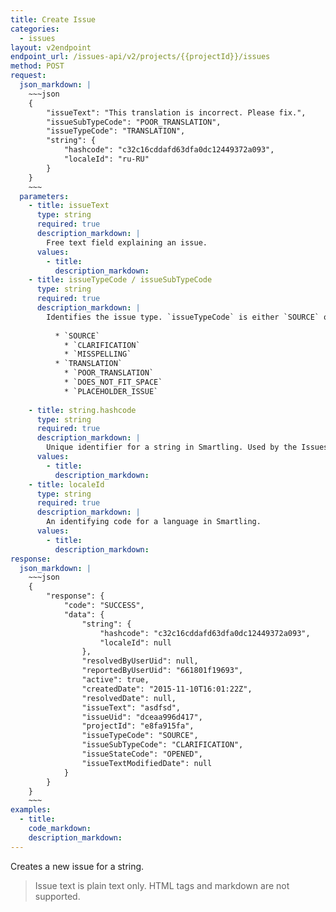 ```yaml
---
title: Create Issue
categories:
  - issues
layout: v2endpoint
endpoint_url: /issues-api/v2/projects/{{projectId}}/issues
method: POST
request:
  json_markdown: |
    ~~~json
    {
        "issueText": "This translation is incorrect. Please fix.",
        "issueSubTypeCode": "POOR_TRANSLATION",
        "issueTypeCode": "TRANSLATION",
        "string": {
            "hashcode": "c32c16cddafd63dfa0dc12449372a093",
            "localeId": "ru-RU"
        }
    }
    ~~~
  parameters:
    - title: issueText
      type: string
      required: true
      description_markdown: |
        Free text field explaining an issue.
      values:
        - title:
          description_markdown:
    - title: issueTypeCode / issueSubTypeCode
      type: string
      required: true
      description_markdown: |
        Identifies the issue type. `issueTypeCode` is either `SOURCE` or `TRANSLATION`. Each have their own set of `issueSubType` values:  
          
          * `SOURCE`
            * `CLARIFICATION`
            * `MISSPELLING`
          * `TRANSLATION`
            * `POOR_TRANSLATION`
            * `DOES_NOT_FIT_SPACE`
            * `PLACEHOLDER_ISSUE`
          
    - title: string.hashcode
      type: string
      required: true
      description_markdown: |
        Unique identifier for a string in Smartling. Used by the Issues API to attach an issue to a string. You can get the hashcode for a string via [String API](/developers/apii/v2/strings/).
      values:
        - title:
          description_markdown:
    - title: localeId
      type: string
      required: true
      description_markdown: |
        An identifying code for a language in Smartling.
      values:
        - title:
          description_markdown:
response:
  json_markdown: |
    ~~~json
    {
        "response": {
            "code": "SUCCESS",
            "data": {
                "string": {
                    "hashcode": "c32c16cddafd63dfa0dc12449372a093",
                    "localeId": null
                },
                "resolvedByUserUid": null,
                "reportedByUserUid": "661801f19693",
                "active": true,
                "createdDate": "2015-11-10T16:01:22Z",
                "resolvedDate": null,
                "issueText": "asdfsd",
                "issueUid": "dceaa996d417",
                "projectId": "e8fa915fa",
                "issueTypeCode": "SOURCE",
                "issueSubTypeCode": "CLARIFICATION",
                "issueStateCode": "OPENED",
                "issueTextModifiedDate": null
            }
        }
    }
    ~~~
examples:
  - title:
    code_markdown:
    description_markdown:
---
```


Creates a new issue for a string.

> Issue text is plain text only. HTML tags and markdown are not supported.